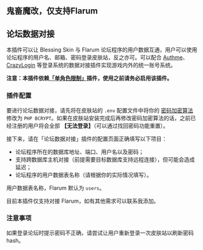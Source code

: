 ## 鬼畜魔改，仅支持Flarum

## 论坛数据对接

本插件可以让 Blessing Skin 与 Flarum 论坛程序的用户数据互通，用户可以使用论坛程序的用户名、邮箱、密码登录皮肤站，反之亦可。可以配合 [Authme](https://github.com/bs-community/blessing-skin-plugins/tree/master/authme-integration)、[CrazyLogin](https://github.com/bs-community/blessing-skin-plugins/tree/master/crazylogin-integration) 等登录系统的数据对接插件实现游戏内外的统一账号系统。

**注意：本插件依赖[「单角色限制」](https://github.com/bs-community/blessing-skin-plugins/tree/master/single-player-limit)插件，使用之前请务必启用该插件。**

### 插件配置

要进行论坛数据对接，请先将在皮肤站的 `.env` 配置文件中将你的 [密码加密算法](https://github.com/printempw/blessing-skin-server/wiki/%E5%A6%82%E4%BD%95%E5%A1%AB%E5%86%99-.env-%E9%85%8D%E7%BD%AE%E6%96%87%E4%BB%B6#-%E5%AE%89%E5%85%A8%E7%9B%B8%E5%85%B3) 修改为 `PHP BCRYPT`。如果在皮肤站安装完成后再修改密码加密算法的话，之前已经注册的用户将会全部 **【无法登录】**（可以通过找回密码功能重置）。

接下来，请在「论坛数据对接」插件的配置页面正确填写以下项目：

- 论坛程序所在的数据库地址、端口、用户名以及密码；
- 支持跨数据库主机对接（前提需要目标数据库支持远程连接），但可能会造成延迟；
- 论坛程序的用户数据表名称（请根据你的实际情况填写）。

用户数据表名称，Flarum 默认为 `users`。

目前本插件仅支持对接 Flarum，如有其他需求可以联系我添加。

### 注意事项

如果登录论坛时提示密码不正确，请尝试让用户重新登录一次皮肤站以刷新密码 hash。
